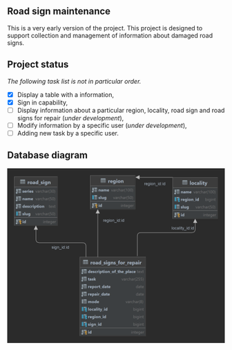 ## Road sign maintenance
This is a very early version of the project. This project is designed to support collection and management of information about damaged road signs.

## Project status
*The following task list is not in particular order.*
- [x] Display a table with a information,
- [x] Sign in capability,
- [ ] Display information about a particular region, locality, road sign and road signs for repair (*under development*),
- [ ] Modify information by a specific user (*under development*),
- [ ] Adding new task by a specific user.

## Database diagram
!['Database diagram'](database_diagram.png 'Database diagram')
